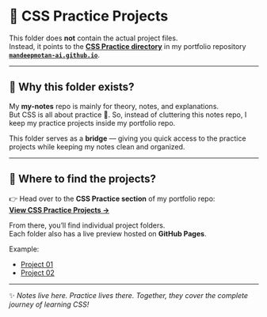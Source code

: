 # 🎨 CSS Practice Projects  

This folder does **not** contain the actual project files.  
Instead, it points to the **[CSS Practice directory](https://github.com/mandeepmotan-ai/mandeepmotan-ai.github.io/tree/main/css-practice)** in my portfolio repository **[`mandeepmotan-ai.github.io`](https://github.com/mandeepmotan-ai/mandeepmotan-ai.github.io)**.  

---

## 📂 Why this folder exists?  
My **my-notes** repo is mainly for theory, notes, and explanations.  
But CSS is all about practice 🎯. So, instead of cluttering this notes repo, I keep my practice projects inside my portfolio repo.  

This folder serves as a **bridge** — giving you quick access to the practice projects while keeping my notes clean and organized.  

---

## 🔗 Where to find the projects?  
👉 Head over to the **CSS Practice section** of my portfolio repo:  
[**View CSS Practice Projects →**](https://github.com/mandeepmotan-ai/mandeepmotan-ai.github.io/tree/main/css-practice)  

From there, you’ll find individual project folders.  
Each folder also has a live preview hosted on **GitHub Pages**.  

Example:  
- [Project 01](https://mandeepmotan-ai.github.io/css-practice/01.Card/card1)  
- [Project 02](https://mandeepmotan-ai.github.io/css-practice/01.Card/card2)  

---

✨ *Notes live here. Practice lives there. Together, they cover the complete journey of learning CSS!*  
